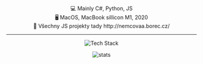 
<p align="center">
  💻 Mainly C#, Python, JS <br/>
  🖥️ MacOS, MacBook sillicon M1, 2020 <br/>
  🔎 Všechny JS projekty tady http://nemcovaa.borec.cz/ <br/>
</p>

---

<p align="center">
  <img src="https://skillicons.dev/icons?i=cs,python,html,css,js,react,apple" alt="Tech Stack" />
</p>

<p align="center">
  <img src="https://github-readme-stats.vercel.app/api?username=sigmaema&show_icons=true&theme=tokyonight" alt="stats" />
</p>

